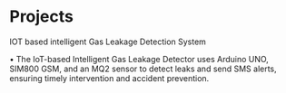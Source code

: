# Projects
IOT based intelligent Gas Leakage Detection System

• The IoT-based Intelligent Gas Leakage Detector uses Arduino UNO, SIM800 GSM, and an MQ2
sensor to detect leaks and send SMS alerts, ensuring timely intervention and accident prevention.

